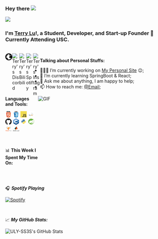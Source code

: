 ### Hey there <img src="https://media.giphy.com/media/hvRJCLFzcasrR4ia7z/giphy.gif" width="25px"> 
![](https://visitor-badge.glitch.me/badge?page_id=ULY-SS3S.ULY-SS3S)
### I'm [Terry Lu](https://terrylu.com/)!, a Student, Developer, and Start-up Founder 🚀 Currently Attending USC.
<br />
<a href="https://terrylu.com">
  <img align="left" alt="Terry's Website" width="22px" src="https://raw.githubusercontent.com/iconic/open-iconic/master/svg/globe.svg" />
</a>
<a href="https://discord.com/users/622231703926079489">
  <img align="left" alt="Terry's Discord" width="22px" src="https://raw.githubusercontent.com/peterthehan/peterthehan/master/assets/discord.svg" />
</a>
<a href="https://space.bilibili.com/88547288/">
  <img align="left" alt="Terry's Bilibili" width="22px" src="https://cdn.jsdelivr.net/npm/simple-icons@v3/icons/bilibili.svg" />
</a>
<a href="https://open.spotify.com/user/31bsaexw6yewoe5qajgvujif7rye">
  <img align="left" alt="Terry's Spotify" width="22px" src="https://raw.githubusercontent.com/peterthehan/peterthehan/master/assets/spotify.svg" />
</a>
<a href="https://open.spotify.com/user/31bsaexw6yewoe5qajgvujif7rye">
  <img align="left" alt="Terry's Instagram" width="22px" src="https://cdn.jsdelivr.net/npm/simple-icons@v3/icons/instagram.svg" />
</a>






  <img align="right" alt="GIF" src="https://raw.githubusercontent.com/ULY-SS3S/ULY-SS3S/master/blob/code2.gif?raw=true" width="400" height="256" />
  
**Talking about Personal Stuffs:**

- 👨🏽‍💻 I’m currently working on [My Personal Site](https://terrylu.com) :wink:;
- 🌱 I’m currently learning SpringBoot & React; 
- 💬 Ask me about anything, I am happy to help;
- 📫 How to reach me: [@Email](mailto:terrylu@outlook.com);
<!-- - 📝[Resume]() -->

**Languages and Tools:**  

<code><img height="20" src="https://raw.githubusercontent.com/github/explore/80688e429a7d4ef2fca1e82350fe8e3517d3494d/topics/html/html.png"></code>
<code><img height="20" src="https://raw.githubusercontent.com/github/explore/80688e429a7d4ef2fca1e82350fe8e3517d3494d/topics/css/css.png"></code>
<code><img height="20" src="https://raw.githubusercontent.com/github/explore/80688e429a7d4ef2fca1e82350fe8e3517d3494d/topics/javascript/javascript.png"></code>
<code><img height="20" src="https://raw.githubusercontent.com/github/explore/80688e429a7d4ef2fca1e82350fe8e3517d3494d/topics/mysql/mysql.png"></code>
<code><img height="20" src="https://raw.githubusercontent.com/github/explore/78df643247d429f6cc873026c0622819ad797942/topics/github/github.png"></code>
<code><img height="20" src="https://raw.githubusercontent.com/github/explore/80688e429a7d4ef2fca1e82350fe8e3517d3494d/topics/cpp/cpp.png"></code>
<code><img height="20" src="https://raw.githubusercontent.com/github/explore/80688e429a7d4ef2fca1e82350fe8e3517d3494d/topics/python/python.png"></code>
<code><img height="20" src="https://raw.githubusercontent.com/github/explore/78df643247d429f6cc873026c0622819ad797942/topics/spring-boot/spring-boot.png"></code>
<code><img height="20" src="https://raw.githubusercontent.com/github/explore/78df643247d429f6cc873026c0622819ad797942/topics/tensorflow/tensorflow.png"></code>
<code><img height="20" src="https://raw.githubusercontent.com/github/explore/78df643247d429f6cc873026c0622819ad797942/topics/matlab/matlab.png"></code>

<br />

📊 **This Week I Spent My Time On:**
<!--START_SECTION:waka-->

<!--END_SECTION:waka-->

<!-- If you like what I do, maybe consider buying me a coffee/tea 🥺👉👈

<a href="https://www.buymeacoffee.com/abhisheknaiidu" target="_blank"><img src="https://cdn.buymeacoffee.com/buttons/v2/default-red.png" alt="Buy Me A Coffee" width="150" ></a> -->

<br />

<br />

🎧 ***Spotify Playing***

[![Spotify](https://novatorem.uly-ss3s.vercel.app/api/spotify)](https://open.spotify.com/user/31bsaexw6yewoe5qajgvujif7rye)

<br>

📈 ***My GitHub Stats:***

<p align="left"> <img alt="ULY-SS3S's GitHub Stats" src="https://github-readme-stats.vercel.app/api?username=ULY-SS3S&show_icons=true&theme=gruvbox" /></p>